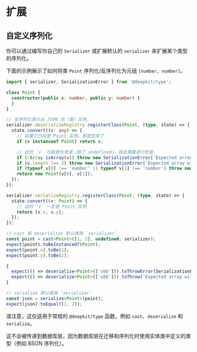 # 扩展

## 自定义序列化

你可以通过编写你自己的 `Serializer` 或扩展默认的 `serializer` 来扩展某个类型的序列化。

下面的示例展示了如何将类 `Point` 序列化/反序列化为元组 `[number, number]`。

```typescript
import { serializer, SerializationError } from '@deepkit/type';

class Point {
  constructor(public x: number, public y: number) {
  }
}

// 反序列化表示从 JSON 到（类）实例。
serializer.deserializeRegistry.registerClass(Point, (type, state) => {
  state.convert((v: any) => {
    // 如果它已经是 Point 实例，那就完成了
    if (v instanceof Point) return v;

    // 此时 `v` 可能是任意值（除了 undefined），因此需要进行检查
    if (!Array.isArray(v)) throw new SerializationError('Expected array');
    if (v.length !== 2) throw new SerializationError('Expected array with two elements');
    if (typeof v[0] !== 'number' || typeof v[1] !== 'number') throw new SerializationError('Expected array with two numbers');
    return new Point(v[0], v[1]);
  });
});

serializer.serializeRegistry.registerClass(Point, (type, state) => {
  state.convert((v: Point) => {
    // 此时 `v` 一定是 Point 实例
    return [v.x, v.y];
  });
});

// cast 和 deserialize 默认使用 `serializer`
const point = cast<Point>([1, 2], undefined, serializer);
expect(point).toBeInstanceOf(Point);
expect(point.x).toBe(1);
expect(point.y).toBe(2);

{
  expect(() => deserialize<Point>(['vbb'])).toThrowError(SerializationError);
  expect(() => deserialize<Point>(['vbb'])).toThrow('Expected array with two elements')
}

// serialize 默认使用 `serializer`
const json = serialize<Point>(point);
expect(json).toEqual([1, 2]);
```

请注意，这仅适用于常规的 `@deepkit/type` 函数，例如 `cast`、`deserialize` 和 `serialize`。

这不会被传递到数据库层，因为数据库层在迁移和序列化时使用实体类中定义的类型（例如 BSON 序列化）。